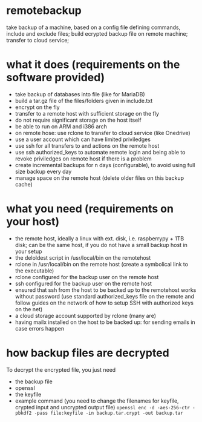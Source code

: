 # remotebackup
take backup of a machine, based on a config file defining commands, include and exclude files; build ecrypted backup file on remote machine; transfer to cloud service;

# what it does (requirements on the software provided)
- take backup of databases into file (like for MariaDB)
- build a tar.gz file of the files/folders given in include.txt
- encrypt on the fly
- transfer to a remote host with sufficient storage on the fly
- do not require significant storage on the host itself
- be able to run on ARM and i386 arch
- on remote hose: use rclone to transfer to cloud service (like Onedrive)
- use a user account which can have limited priviledges
- use ssh for all transfers to and actions on the remote host
- use ssh authorized_keys to automate remote login and being able to revoke priviledges on remote host if there is a problem
- create incremental backups for n days (configurable), to avoid using full size backup every day
- manage space on the remote host (delete older files on this backup cache)

# what you need (requirements on your host)
- the remote host, ideally a linux with ext. disk, i.e. raspberrypy + 1TB disk; can be the same host, if you do not have a small backup host in your setup
- the deloldest script in /usr/local/bin on the remotehost
- rclone in /usr/local/bin on the remote host (create a symbolical link to the executable)
- rclone configured for the backup user on the remote host
- ssh configured for the backup user on the remote host
- ensured that ssh from the host to be backed up to the remotehost works without password (use standard authorized_keys file on the remote and follow guides on the network of how to setup SSH with authorized keys on the net)
- a cloud storage account supported by rclone (many are)
- having mailx installed on the host to be backed up: for sending emails in case errors happen

# how backup files are decrypted
To decrypt the encrypted file, you just need 
- the backup file
- openssl 
- the keyfile
- example command (you need to change the filenames for keyfile, crypted input and uncrypted output file)
`openssl enc -d -aes-256-ctr -pbkdf2 -pass file:keyfile -in backup.tar.crypt -out backup.tar`
